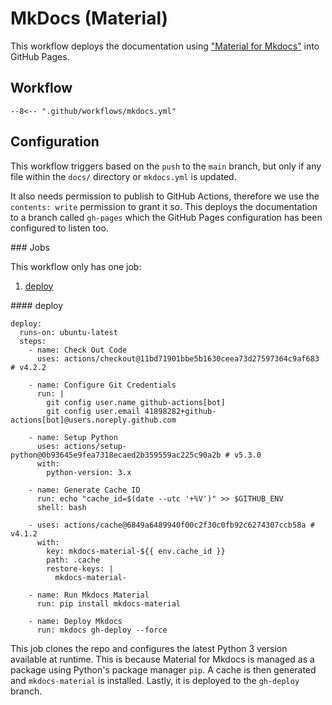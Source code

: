 # MkDocs (Material)

This workflow deploys the documentation using ["Material for Mkdocs"](https://squidfunk.github.io/mkdocs-material/) into GitHub Pages.

## Workflow

``` { .yaml title=".github/workflows/mkdocs.yml" linenums="1" } 
--8<-- ".github/workflows/mkdocs.yml"
```

## Configuration

This workflow triggers based on the `push` to the `main` branch, but only if any file within the `docs/` directory or `mkdocs.yml` is updated.

It also needs permission to publish to GitHub Actions, therefore we use the `contents: write` permission to grant it so. This deploys the documentation to a branch called `gh-pages` which the GitHub Pages configuration has been configured to listen too.

### Jobs

This workflow only has one job:

1. [deploy](#deploy)

#### deploy

``` { .yaml title=".github/workflows/mkdocs.yml" linenums="1" } 
deploy:
  runs-on: ubuntu-latest
  steps:
    - name: Check Out Code
      uses: actions/checkout@11bd71901bbe5b1630ceea73d27597364c9af683 # v4.2.2

    - name: Configure Git Credentials
      run: |
        git config user.name github-actions[bot]
        git config user.email 41898282+github-actions[bot]@users.noreply.github.com

    - name: Setup Python
      uses: actions/setup-python@0b93645e9fea7318ecaed2b359559ac225c90a2b # v5.3.0
      with:
        python-version: 3.x
    
    - name: Generate Cache ID
      run: echo "cache_id=$(date --utc '+%V')" >> $GITHUB_ENV
      shell: bash

    - uses: actions/cache@6849a6489940f00c2f30c0fb92c6274307ccb58a # v4.1.2
      with:
        key: mkdocs-material-${{ env.cache_id }}
        path: .cache
        restore-keys: |
          mkdocs-material-

    - name: Run Mkdocs Material
      run: pip install mkdocs-material

    - name: Deploy Mkdocs
      run: mkdocs gh-deploy --force
```

This job clones the repo and configures the latest Python 3 version available at runtime. This is because Material for Mkdocs is managed as a package using Python's package manager `pip`. A cache is then generated and `mkdocs-material` is installed. Lastly, it is deployed to the `gh-deploy` branch.
